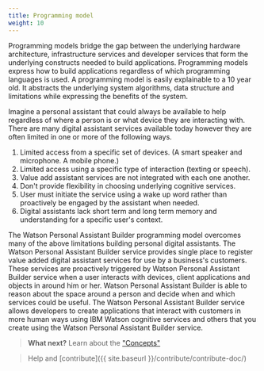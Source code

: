 ```yaml
---
title: Programming model
weight: 10
---
```

Programming models bridge the gap between the underlying hardware architecture, infrastructure services and developer services that form the underlying constructs needed to build applications. Programming models express how to build applications regardless of which programming languages is used. A programming model is easily explainable to a 10 year old.  It abstracts the underlying system algorithms, data structure and limitations while expressing the benefits of the system.

Imagine a personal assistant that could always be available to help regardless of where a person is or what device they are interacting with.  There are many digital assistant services available today however they are often limited in one or more of the following ways.

1.  Limited access from a specific set of devices. (A smart speaker and microphone.  A mobile phone.)
2.  Limited access using a specific type of interaction (texting or speech).
3.  Value add assistant services are not integrated with each one another.
4.  Don't provide flexibility in choosing underlying cognitive services.
5.  User must initiate the service using a wake up word rather than proactively be engaged by the assistant when needed.
6.  Digital assistants lack short term and long term memory and understanding for a specific user's context.

The Watson Personal Assistant Builder programming model overcomes many of the above limitations building personal digital assistants.  The Watson Personal Assistant Builder service provides single place to register value added digital assistant services for use by a business's customers.  These services are proactively triggered by Watson Personal Assistant Builder service when a user interacts with devices, client applications and objects in around him or her.  Watson Personal Assistant Builder is able to reason about the space around a person and decide when and which services could be useful.  The Watson Personal Assistant Builder service allows developers to create applications that interact with customers in more human ways using IBM Watson cognitive services and others that you create using the Watson Personal Assistant Builder service.

>**What next?** Learn about the ["Concepts"]({{site.baseurl}}/programming-model/concepts/)

>Help and [contribute]({{ site.baseurl }}/contribute/contribute-doc/)
